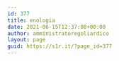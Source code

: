 ```yaml
---
id: 377
title: enologia
date: 2021-06-15T12:37:08+00:00
author: amministratoregoliardico
layout: page
guid: https://s1r.it/?page_id=377
---
```

